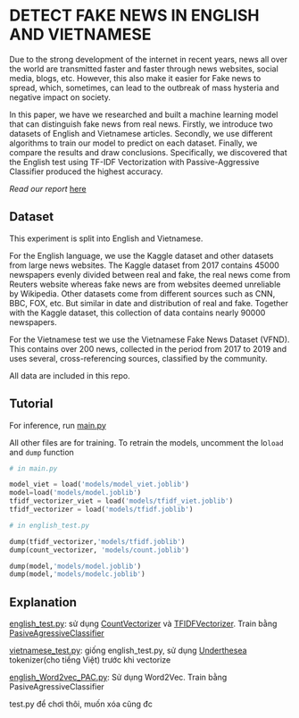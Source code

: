 # DETECT FAKE NEWS IN ENGLISH AND VIETNAMESE

Due to the strong development of the internet in recent years, news all over the world are transmitted faster and faster through news websites, social media, blogs, etc. However, this also make it easier for Fake news to spread, which, sometimes, can lead to the outbreak of mass hysteria and negative impact on society. 

In this paper, we have we researched and built a machine learning model that can distinguish fake news from real news. Firstly, we introduce two datasets of English and Vietnamese articles. Secondly, we use different algorithms to train our model to predict on each dataset. Finally, we compare the results and draw conclusions. Specifically, we discovered that the English test using TF-IDF Vectorization with Passive-Aggressive Classifier produced the highest accuracy.

_Read our report_ [here](Fake%20news%20detection.pdf)

## Dataset
This experiment is split into English and Vietnamese. 

For the English language, we use the Kaggle dataset and other datasets from large news websites. The Kaggle dataset from 2017 contains 45000 newspapers evenly divided between real and fake, the real news come from Reuters website whereas fake news are from websites deemed unreliable by Wikipedia. Other datasets come from different sources such as CNN, BBC, FOX, etc. But similar in date and distribution of real and fake. Together with the Kaggle dataset, this collection of data contains nearly 90000 newspapers.

For the Vietnamese test we use the Vietnamese Fake News Dataset (VFND). This contains over 200 news, collected in the period from 2017 to 2019 and uses several, cross-referencing sources, classified by the community.

All data are included in this repo.

## Tutorial

For inference, run [main.py](main.py)

All other files are for training. To retrain the models, uncomment the lo```load``` and ```dump``` function

```python
# in main.py

model_viet = load('models/model_viet.joblib')
model=load('models/model.joblib')
tfidf_vectorizer_viet = load('models/tfidf_viet.joblib')
tfidf_vectorizer = load('models/tfidf.joblib')
```

```python
# in english_test.py

dump(tfidf_vectorizer,'models/tfidf.joblib')
dump(count_vectorizer, 'models/count.joblib')

dump(model,'models/model.joblib')
dump(model,'models/modelc.joblib')
```

## Explanation

[english_test.py](english_test.py): sử dụng [CountVectorizer](https://scikit-learn.org/stable/modules/generated/sklearn.feature_extraction.text.CountVectorizer.html) và [TFIDFVectorizer](https://scikit-learn.org/stable/modules/generated/sklearn.feature_extraction.text.TfidfVectorizer.html). Train bằng [PasiveAgressiveClassifier](https://scikit-learn.org/stable/modules/generated/sklearn.linear_model.PassiveAggressiveClassifier.html)

[vietnamese_test.py](vietnamese_test.py): giống english_test.py, sử dụng [Underthesea](https://underthesea.readthedocs.io/en/latest/readme.html) tokenizer(cho tiếng Việt) trước khi vectorize

[english_Word2vec_PAC.py](english_Word2vec_PAC.ipynb): Sử dụng Word2Vec. Train bằng PasiveAgressiveClassifier

test.py để chơi thôi, muốn xóa cũng đc
